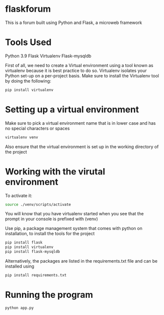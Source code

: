# flaskforum
This is a forum built using Python and Flask, a microweb framework

# Tools Used
Python 3.9
Flask
Virtualenv
Flask-mysqldb

First of all, we need to create a Virtual environment using a tool known as virtualenv because it is best practice to do so.
Virtualenv isolates your Python set-up on a per-project basis. Make sure to install the Virtualenv tool by doing the following:

```bash
pip install virtualenv
```

# Setting up a virtual environment
Make sure to pick a virtual environment name that is in lower case and has no special characters or spaces
```bash
virtualenv venv
```
Also ensure that the virtual environment is set up in the working directory of the project

# Working with the virutal environment
To activate it:
```bash
source ./venv/scripts/activate
```

You will know that you have virtualenv started when you see that the prompt in your console is prefixed with
(venv)

Use pip, a package management system that comes with python on installation, to install the tools for the project

```bash
pip install flask
pip install virtualenv
pip install flask-mysqldb
```
Alternatively, the packages are listed in the requirements.txt file and can be installed using
```bash
pip install requirements.txt
```

# Running the program
```bash
python app.py
```

